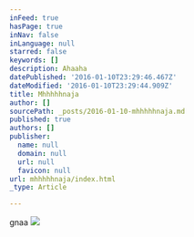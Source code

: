 ```yaml
---
inFeed: true
hasPage: true
inNav: false
inLanguage: null
starred: false
keywords: []
description: Ahaaha
datePublished: '2016-01-10T23:29:46.467Z'
dateModified: '2016-01-10T23:29:44.909Z'
title: Mhhhhhnaja
author: []
sourcePath: _posts/2016-01-10-mhhhhhnaja.md
published: true
authors: []
publisher:
  name: null
  domain: null
  url: null
  favicon: null
url: mhhhhhnaja/index.html
_type: Article

---
```

gnaa
![](https://the-grid-user-content.s3-us-west-2.amazonaws.com/10eb394b-5a01-4411-8daa-11e5a9ada7a5.gif)